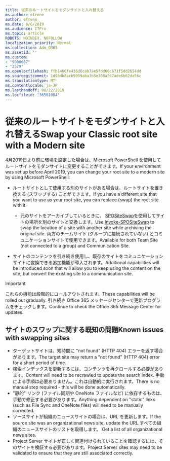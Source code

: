 ```yaml
---
title: 従来のルートサイトをモダンサイトと入れ替える
ms.author: efrene
author: efrene
ms.date: 8/6/2019
ms.audience: ITPro
ms.topic: article
ROBOTS: NOINDEX, NOFOLLOW
localization_priority: Normal
ms.collection: Adm_O365
ms.assetid: ''
ms.custom:
- "9000687"
- "2579"
ms.openlocfilehash: ffb1466fe436d6cab7ae5fdd60c671f5dd2654dd
ms.sourcegitcommit: 1d98db8acb9959aba3b5e308a567ade6b62da56c
ms.translationtype: MT
ms.contentlocale: ja-JP
ms.lasthandoff: 08/22/2019
ms.locfileid: "36501084"
---
```

# <a name="swap-your-classic-root-site-with-a-modern-site"></a><span data-ttu-id="a544f-102">従来のルートサイトをモダンサイトと入れ替える</span><span class="sxs-lookup"><span data-stu-id="a544f-102">Swap your Classic root site with a Modern site</span></span>

<span data-ttu-id="a544f-103">4月2019日より前に環境を設定した場合は、Microsoft PowerShell を使用してルートサイトをモダンサイトに変更することができます。</span><span class="sxs-lookup"><span data-stu-id="a544f-103">If your environment was set up before April 2019, you can change your root site to a modern site by using Microsoft PowerShell:</span></span>

- <span data-ttu-id="a544f-104">ルートサイトとして使用する別のサイトがある場合は、ルートサイトを置き換える (スワップする) ことができます。</span><span class="sxs-lookup"><span data-stu-id="a544f-104">If you have a different site that you want to use as your root site, you can replace (swap) the root site with it.</span></span> 
    - <span data-ttu-id="a544f-105">元のサイトをアーカイブしているときに、 [SPOSiteSwap](https://docs.microsoft.com/powershell/module/sharepoint-online/invoke-spositeswap?view=sharepoint-ps)を使用してサイトの場所を別のサイトと交換します。</span><span class="sxs-lookup"><span data-stu-id="a544f-105">Use [Invoke-SPOSiteSwap](https://docs.microsoft.com/powershell/module/sharepoint-online/invoke-spositeswap?view=sharepoint-ps) to swap the location of a site with another site while archiving the original site.</span></span> <span data-ttu-id="a544f-106">両方のチームサイト (グループに接続されていない) とコミュニケーションサイトで使用できます。</span><span class="sxs-lookup"><span data-stu-id="a544f-106">Available for both Team Site (not connected to a group) and Communication Site.</span></span> 

- <span data-ttu-id="a544f-107">サイトのコンテンツを引き続き使用し、既存のサイトをコミュニケーションサイトに変換できる追加機能が導入されます。</span><span class="sxs-lookup"><span data-stu-id="a544f-107">Additional capabilities will be introduced soon that will allow you to keep using the content on the site, but convert the existing site to a communication site.</span></span> 
>[!Important]
><span data-ttu-id="a544f-108">これらの機能は段階的にロールアウトされます。</span><span class="sxs-lookup"><span data-stu-id="a544f-108">These capabilities will be rolled out gradually.</span></span> <span data-ttu-id="a544f-109">引き続き Office 365 メッセージセンターで更新プログラムをチェックします。</span><span class="sxs-lookup"><span data-stu-id="a544f-109">Continue to check the Office 365 Message Center for updates.</span></span> 

## <a name="known-issues-with-swapping-sites"></a><span data-ttu-id="a544f-110">サイトのスワップに関する既知の問題</span><span class="sxs-lookup"><span data-stu-id="a544f-110">Known issues with swapping sites</span></span>

- <span data-ttu-id="a544f-111">ターゲットサイトは、短時間に "not found" (HTTP 404) エラーを返す場合があります。</span><span class="sxs-lookup"><span data-stu-id="a544f-111">The target site may return a "not found" (HTTP 404) error for a short period of time.</span></span>
- <span data-ttu-id="a544f-112">検索インデックスを更新するには、コンテンツを再クロールする必要があります。</span><span class="sxs-lookup"><span data-stu-id="a544f-112">Content will need to be recrawled to update the search index.</span></span> <span data-ttu-id="a544f-113">手動による手順は必要ありません。これは自動的に実行されます。</span><span class="sxs-lookup"><span data-stu-id="a544f-113">There is no manual step required - this will be done automatically.</span></span>
- <span data-ttu-id="a544f-114">"静的" リンク (ファイル同期や OneNote ファイルなど) に依存するものは、手動で修正する必要があります。</span><span class="sxs-lookup"><span data-stu-id="a544f-114">Anything dependent on "static" links (such as File Sync and OneNote files) will need to be manually corrected.</span></span>
- <span data-ttu-id="a544f-115">ソースサイトが組織のニュースサイトの場合は、URL を更新します。</span><span class="sxs-lookup"><span data-stu-id="a544f-115">If the source site was an organizational news site, update the URL.</span></span><span data-ttu-id="a544f-116">すべての組織のニュースサイトのリストを取得します。</span><span class="sxs-lookup"><span data-stu-id="a544f-116"> Get a list of all organizational news sites.</span></span>
- <span data-ttu-id="a544f-117">Project Server サイトが正しく関連付けられていることを確認するには、そのサイトを検証する必要があります。</span><span class="sxs-lookup"><span data-stu-id="a544f-117">Project Server sites may need to be validated to ensure that they are still associated correctly.</span></span>






